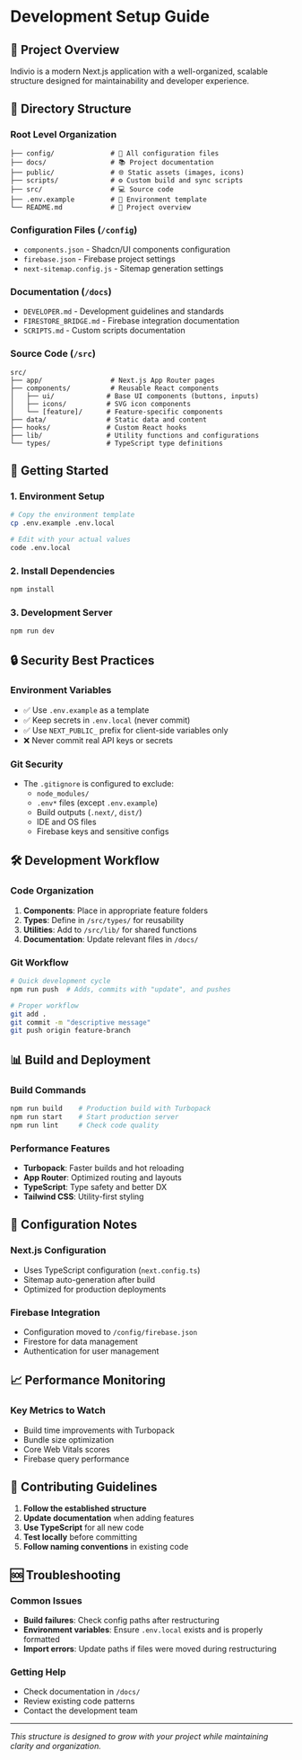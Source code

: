 # Development Setup Guide

## 🎯 Project Overview

Indivio is a modern Next.js application with a well-organized, scalable structure designed for maintainability and developer experience.

## 📁 Directory Structure

### Root Level Organization

```
├── config/              # 🔧 All configuration files
├── docs/                # 📚 Project documentation
├── public/              # 🌐 Static assets (images, icons)
├── scripts/             # ⚙️ Custom build and sync scripts
├── src/                 # 💻 Source code
├── .env.example         # 📝 Environment template
└── README.md            # 📖 Project overview
```

### Configuration Files (`/config`)

- `components.json` - Shadcn/UI components configuration
- `firebase.json` - Firebase project settings
- `next-sitemap.config.js` - Sitemap generation settings

### Documentation (`/docs`)

- `DEVELOPER.md` - Development guidelines and standards
- `FIRESTORE_BRIDGE.md` - Firebase integration documentation
- `SCRIPTS.md` - Custom scripts documentation

### Source Code (`/src`)

```
src/
├── app/                 # Next.js App Router pages
├── components/          # Reusable React components
│   ├── ui/             # Base UI components (buttons, inputs)
│   ├── icons/          # SVG icon components
│   └── [feature]/      # Feature-specific components
├── data/               # Static data and content
├── hooks/              # Custom React hooks
├── lib/                # Utility functions and configurations
└── types/              # TypeScript type definitions
```

## 🚀 Getting Started

### 1. Environment Setup

```bash
# Copy the environment template
cp .env.example .env.local

# Edit with your actual values
code .env.local
```

### 2. Install Dependencies

```bash
npm install
```

### 3. Development Server

```bash
npm run dev
```

## 🔒 Security Best Practices

### Environment Variables

- ✅ Use `.env.example` as a template
- ✅ Keep secrets in `.env.local` (never commit)
- ✅ Use `NEXT_PUBLIC_` prefix for client-side variables only
- ❌ Never commit real API keys or secrets

### Git Security

- The `.gitignore` is configured to exclude:
  - `node_modules/`
  - `.env*` files (except `.env.example`)
  - Build outputs (`.next/`, `dist/`)
  - IDE and OS files
  - Firebase keys and sensitive configs

## 🛠 Development Workflow

### Code Organization

1. **Components**: Place in appropriate feature folders
2. **Types**: Define in `/src/types/` for reusability
3. **Utilities**: Add to `/src/lib/` for shared functions
4. **Documentation**: Update relevant files in `/docs/`

### Git Workflow

```bash
# Quick development cycle
npm run push  # Adds, commits with "update", and pushes

# Proper workflow
git add .
git commit -m "descriptive message"
git push origin feature-branch
```

## 📊 Build and Deployment

### Build Commands

```bash
npm run build    # Production build with Turbopack
npm run start    # Start production server
npm run lint     # Check code quality
```

### Performance Features

- **Turbopack**: Faster builds and hot reloading
- **App Router**: Optimized routing and layouts
- **TypeScript**: Type safety and better DX
- **Tailwind CSS**: Utility-first styling

## 🔧 Configuration Notes

### Next.js Configuration

- Uses TypeScript configuration (`next.config.ts`)
- Sitemap auto-generation after build
- Optimized for production deployments

### Firebase Integration

- Configuration moved to `/config/firebase.json`
- Firestore for data management
- Authentication for user management

## 📈 Performance Monitoring

### Key Metrics to Watch

- Build time improvements with Turbopack
- Bundle size optimization
- Core Web Vitals scores
- Firebase query performance

## 🤝 Contributing Guidelines

1. **Follow the established structure**
2. **Update documentation** when adding features
3. **Use TypeScript** for all new code
4. **Test locally** before committing
5. **Follow naming conventions** in existing code

## 🆘 Troubleshooting

### Common Issues

- **Build failures**: Check config paths after restructuring
- **Environment variables**: Ensure `.env.local` exists and is properly formatted
- **Import errors**: Update paths if files were moved during restructuring

### Getting Help

- Check documentation in `/docs/`
- Review existing code patterns
- Contact the development team

---

_This structure is designed to grow with your project while maintaining clarity and organization._
